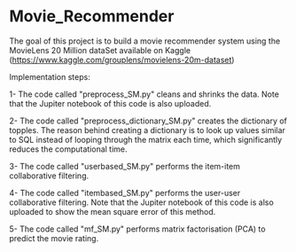 # Movie_Recommender

The goal of this project is to build a movie recommender system using the MovieLens 20 Million dataSet available on Kaggle (https://www.kaggle.com/grouplens/movielens-20m-dataset)

Implementation steps:

1- The code called "preprocess_SM.py" cleans and shrinks the data. Note that the Jupiter notebook of this code is also uploaded.

2- The code called "preprocess_dictionary_SM.py" creates the dictionary of topples. The reason behind creating a dictionary is to look up values similar to SQL instead of looping through the matrix each time,  which significantly reduces the computational time.

3- The code called "userbased_SM.py" performs the item-item collaborative filtering.

4- The code called "itembased_SM.py" performs the user-user collaborative filtering. Note that the Jupiter notebook of this code is also uploaded to show the mean square error of this method.

5- The code called "mf_SM.py" performs matrix factorisation (PCA) to predict the movie rating.

